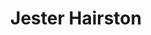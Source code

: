 ---
title: Jester Hairston
picture: jesterHairston.png
viewer_title: Jester Hairston (Musician, Actor)
thumbnail: jesterHairston_t.jpg
alt: Jester Hairston
medium: Oil
width: 22"
height: 24"
---